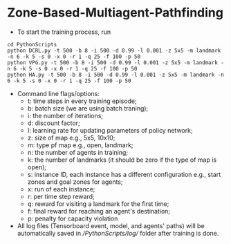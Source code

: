 # Zone-Based-Multiagent-Pathfinding

* To start the training process, run
```
cd PythonScripts 
python DCRL.py -t 500 -b 8 -i 500 -d 0.99 -l 0.001 -z 5x5 -m landmark -n 6 -k 5 -s 0 -x 0 -r 1 -q 25 -f 100 -p 50
python VPG.py -t 500 -b 8 -i 500 -d 0.99 -l 0.001 -z 5x5 -m landmark -n 6 -k 5 -s 0 -x 0 -r 1 -q 25 -f 100 -p 50
python HA.py -t 500 -b 8 -i 500 -d 0.99 -l 0.001 -z 5x5 -m landmark -n 6 -k 5 -s 0 -x 0 -r 1 -q 25 -f 100 -p 50
```
* Command line flags/options:
  * t: time steps in every training episode;
  * b: batch size (we are using batch traning);
  * i: the number of iterations;
  * d: discount factor;
  * l: learning rate for updating parameters of policy network;
  * z: size of map e.g., 5x5, 10x10;
  * m: type pf map e.g., open, landmark;
  * n: the number of agents in training;
  * k: the number of landmarks (it should be zero if the type of map is open);
  * s: instance ID, each instance has a different configuration e.g., start zones and goal zones for agents;
  * x: run of each instance;
  * r: per time step reward;
  * q: reward for visiting a landmark for the first time;
  * f: final reward for reaching an agent's destination;
  * p: penalty for capacity violation
* All log files (Tensorboard event, model, and agents' paths) will be automatically saved in */PythonScripts/log/* folder after training is done.
  